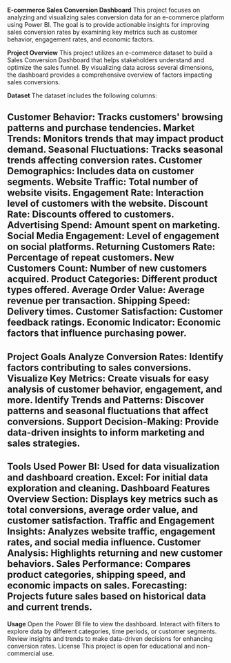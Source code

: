 **E-commerce Sales Conversion Dashboard**
This project focuses on analyzing and visualizing sales conversion data for an e-commerce platform using Power BI. The goal is to provide actionable insights for improving sales conversion rates by examining key metrics such as customer behavior, engagement rates, and economic factors.

**Project Overview**
This project utilizes an e-commerce dataset to build a Sales Conversion Dashboard that helps stakeholders understand and optimize the sales funnel. By visualizing data across several dimensions, the dashboard provides a comprehensive overview of factors impacting sales conversions.

**Dataset**
The dataset includes the following columns:

Customer Behavior: Tracks customers' browsing patterns and purchase tendencies.
Market Trends: Monitors trends that may impact product demand.
Seasonal Fluctuations: Tracks seasonal trends affecting conversion rates.
Customer Demographics: Includes data on customer segments.
Website Traffic: Total number of website visits.
Engagement Rate: Interaction level of customers with the website.
Discount Rate: Discounts offered to customers.
Advertising Spend: Amount spent on marketing.
Social Media Engagement: Level of engagement on social platforms.
Returning Customers Rate: Percentage of repeat customers.
New Customers Count: Number of new customers acquired.
Product Categories: Different product types offered.
Average Order Value: Average revenue per transaction.
Shipping Speed: Delivery times.
Customer Satisfaction: Customer feedback ratings.
Economic Indicator: Economic factors that influence purchasing power.
---

**Project Goals**
Analyze Conversion Rates: Identify factors contributing to sales conversions.
Visualize Key Metrics: Create visuals for easy analysis of customer behavior, engagement, and more.
Identify Trends and Patterns: Discover patterns and seasonal fluctuations that affect conversions.
Support Decision-Making: Provide data-driven insights to inform marketing and sales strategies.
---

**Tools Used**
Power BI: Used for data visualization and dashboard creation.
Excel: For initial data exploration and cleaning.
Dashboard Features
Overview Section: Displays key metrics such as total conversions, average order value, and customer satisfaction.
Traffic and Engagement Insights: Analyzes website traffic, engagement rates, and social media influence.
Customer Analysis: Highlights returning and new customer behaviors.
Sales Performance: Compares product categories, shipping speed, and economic impacts on sales.
Forecasting: Projects future sales based on historical data and current trends.
---

**Usage**
Open the Power BI file to view the dashboard.
Interact with filters to explore data by different categories, time periods, or customer segments.
Review insights and trends to make data-driven decisions for enhancing conversion rates.
License
This project is open for educational and non-commercial use.

